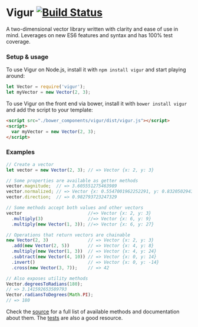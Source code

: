 # Vigur [![Build Status](https://travis-ci.org/hph/vigur.svg?branch=master)](https://travis-ci.org/hph/vigur)

A two-dimensional vector library written with clarity and ease of use in mind.
Leverages on new ES6 features and syntax and has 100% test coverage.

### Setup & usage
To use Vigur on Node.js, install it with `npm install vigur` and start playing
around:

```javascript
let Vector = require('vigur');
let myVector = new Vector(2, 3);
```

To use Vigur on the front end via bower, install it with `bower install vigur`
and add the script to your template:

```html
<script src="./bower_components/vigur/dist/vigur.js"></script>
<script>
  var myVector = new Vector(2, 3);
</script>
```

### Examples
```javascript
// Create a vector
let vector = new Vector(2, 3); // => Vector {x: 2, y: 3}

// Some properties are available as getter methods
vector.magnitude;  // => 3.605551275463989
vector.normalized; // => Vector {x: 0.5547001962252291, y: 0.8320502943378437}
vector.direction;  // => 0.982793723247329

// Some methods accept both values and other vectors
vector                         //=> Vector {x: 2, y: 3}
  .multiply(3)                 //=> Vector {x: 6, y: 9} 
  .multiply(new Vector(1, 3)); //=> Vector {x: 6, y: 27}

// Operations that return vectors are chainable
new Vector(2, 3)               // => Vector {x: 2, y: 3}
  .add(new Vector(2, 5))       // => Vector {x: 4, y: 8}
  .multiply(new Vector(1, 3))  // => Vector {x: 4, y: 24}
  .subtract(new Vector(4, 10)) // => Vector {x: 0, y: 14}
  .invert()                    // => Vector {x: 0, y: -14}
  .cross(new Vector(3, 7));    // => 42

// Also exposes utility methods
Vector.degreesToRadians(180);
// => 3.141592653589793
Vector.radiansToDegrees(Math.PI);
// => 180
```
Check the [source](https://github.com/hph/vigur/blob/master/src/vigur.js) for a
full list of available methods and documentation about them. The
[tests](https://github.com/hph/vigur/blob/master/test/vigur.js) are also a good
resource.
